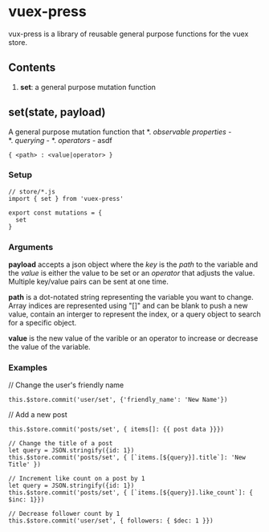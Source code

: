 # vuex-press
vux-press is a library of reusable general purpose functions for the vuex store.

## Contents
1. **set**: a general purpose mutation function

## set(state, payload)
A general purpose mutation function that 
*. *observable properties* -  
*. *querying* - 
*. *operators* - asdf

```
{ <path> : <value|operator> }
```

### Setup
```
// store/*.js
import { set } from 'vuex-press'

export const mutations = {
  set
}
```
### Arguments
**payload** accepts a json object where the *key* is the *path* to the variable and the *value* is either the value to be set or an *operator* that adjusts the value. Multiple key/value pairs can be sent at one time.

**path** is a dot-notated string representing the variable you want to change. Array indices are represented using "[]" and can be blank to push a new value, contain an interger to represent the index, or a query object to search for a specific object.

**value** is the new value of the varible or an operator to increase or decrease the value of the variable.

### Examples
// Change the user's friendly name
```
this.$store.commit('user/set', {'friendly_name': 'New Name'})
```
// Add a new post
```
this.$store.commit('posts/set', { items[]: {{ post data }}})

// Change the title of a post
let query = JSON.stringify({id: 1})
this.$store.commit('posts/set', { [`items.[${query}].title`]: 'New Title' })

// Increment like count on a post by 1
let query = JSON.stringify({id: 1})
this.$store.commit('posts/set', { [`items.[${query}].like_count`]: { $inc: 1}})

// Decrease follower count by 1
this.$store.commit('user/set', { followers: { $dec: 1 }})
```
